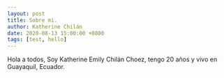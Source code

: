 ```yaml
---
layout: post
title: Sobre mi.
author: Katherine Chilán
date: 2020-08-13 15:00:00 +0800
tags: [test, hello]
---
```


Hola a todos, Soy Katherine Emily Chilán Choez, tengo 20 años y vivo en Guayaquil, Ecuador.
